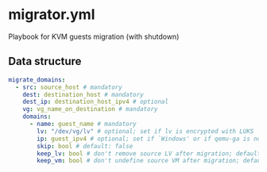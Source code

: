 migrator.yml
============
Playbook for KVM guests migration (with shutdown)
## Data structure
```yaml
migrate_domains:
  - src: source_host # mandatory
    dest: destination_host # mandatory
    dest_ip: destination_host_ipv4 # optional
    vg: vg_name_on_destination # mandatory
    domains:
      - name: guest_name # mandatory
        lv: "/dev/vg/lv" # optional; set if lv is encrypted with LUKS
        ip: guest_ipv4 # optional; set if `Windows' or if qemu-ga is not running
        skip: bool # default: false
        keep_lv: bool # don't remove source LV after migration; default: false
        keep_vm: bool # don't undefine source VM after migration; default: false
```
